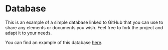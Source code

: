 # Database 

This is an example of a simple database linked to GitHub that you can use to share any elements or documents you wish. Feel free to fork the project and adapt it to your needs.

You can find an example of this database [here](https://vertueux.github.io/database).